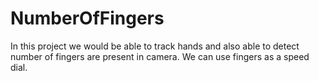 # NumberOfFingers
In this project we would be able to track hands and also able to detect number of fingers are present in camera. We can use fingers as a speed dial.
